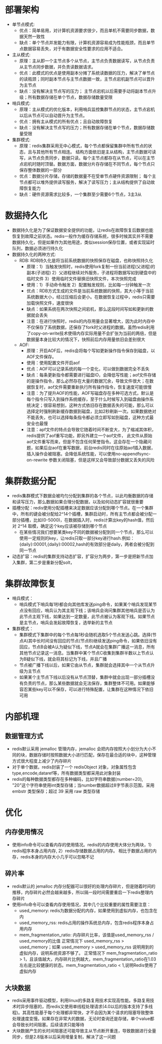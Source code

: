 # 部署架构
+ 单节点模式:
	- 优点：简单易用，对计算机资源要求很少，而且单机不需要同步数据，数据天然一致性
	- 缺点：单个节点并发能力有限，计算机资源容易成为性能瓶颈，而且单节点数据容易丢失，对于有数据安全性要求的应用不适合。
+ 主从模式:
	- 原理：主从即一个主节点多个从节点，主节点负责数据读写，从节点负责从主节点同步数据，并负责读数据请求。
	- 优点：此模式的优点是使用副本分摊了系统读数据的压力，解决了单节点的读瓶颈；同时副本节点与主节点数据一致，主节点宕机副节点可以晋升为主节点
	- 缺点：没有解决主节点写的压力； 主节点宕机以后需要手动将副本节点升级；所有数据存储在单个节点，数据存储数量受限
+ 哨兵模式:
	- 原理：主从模式的优化版本，利用哨兵监控集群节点的状态，主节点宕机以后从节点可以自动晋升为主节点。
	- 优点：拥有主从模式的所有优点；且自动故障恢复
	- 缺点：没有解决主节点写的压力；所有数据存储在单个节点，数据存储数量受限
+ 集群模式:
	- 原理：redis集群采用无中心模式，每个节点都保留集群中所有节点的状态，且与其他所有节点相连。 结构方面依旧是主从结构，主节点数据可读写，从节点负责同步，数据只读。每个主节点都存在从节点，可以在主节点宕机时随时顶替。数据方面，数据分片存存储在不同节点，每个节点只保存整体数据的一部分
	- 优点：数据分片存储，存储的数据量不在受单节点硬件资源限制； 每个主节点都可以堆外提供读写服务，解决了读写压力；主从结构提供了自动故障恢复能力
	- 缺点：硬件资源需求比较多，一个集群至少需要6个节点，3主3从

# 数据持久化
+ 数据持久化是为了保证数据安全提供的功能，让redis在故障恢复后数据也能恢复到故障之前状态。redis一般作为缓存存储系统，很多时候其实并不需要数据持久化，但是如果作为其他用途，类似session保存位置，或者实现延时队列，数据必须进行持久化
+ 数据持久化的两种方式:
	- RDB: RDB持久化是将当前系统数据的快照保存在磁盘，也称快照持久化
		- 原理：1）当触发快照时，redis使用fork复制一份当前进程(父进程)的副本(子进程) 2）父进程继续对外服务，子进程将数据写如到硬盘中的临时文件 3）使用临时文件替换旧快照文件，本次快照完成
		- 使用：1）手动命令触发 2）配置触发规则，比如每一分钟触发一次
		- 优点：RDB方式生成的文件是当前系统数据的快照，其大小等于当前系统数据大小，经过压缩后会更小。在数据恢复过程中，redis只需要加载快照文件，速度很快
		- 缺点：如果系统在两次快照之间宕机，那么这段时间写如和更新的数据就会丢失
		- 注意：在进行快照时，redis的内存用量会显著增大，因为此时内存中不仅保存了系统数据，还保存了fork时父进程的数据。虽然redis利用了copy-on-write技术使得内存实际用量不会扩张为当前的两倍，但是数据量本身比较大的情况下，快照前后内存用量依旧会差别很大
	- AOF:
		- 原理：开启AOF后，redis会将每个写如更新操作指令保存到磁盘，以AOF文件保存。
		- 使用：使用配置文件开启aof
		- 优点：AOF可以记录系统的每一个变化，可以做到数据完全不丢失
		- 缺点：每条更新指令都需要进行磁盘IO，会降低写性能；aof文件存储的是操作指令，那么必然存在大量的数据冗余，导致文件很大；在数据恢复时，aof文件需要重新执行所有操作指令，恢复速度可能很慢
		- 注意：为了提升AOF的性能，AOF写磁盘存在多种可选方式，默认是每个指令只写入到操作系统缓存，至于什么时候写入到磁盘由操作系统决定；很容易想到，这种方式依旧存在数据丢失的可能，那么可以选择定时强制刷新缓存数据到磁盘，比如2秒刷新一次。如果数据绝对不能丢失，也可以选择每条指令都必须立即写如到磁盘，这种方式最安全也最慢
		- 注意：apf文件的特点会导致它随着时间不断变大，为了缩减其体积，redis提供了aof重写功能，即另外建立一个aof文件， 此文件从原始aof文件重写而来，但是不包含任何荣誉指令。这会存在一个隐藏问题，如果后台aof在重写数据，前台redis同时在往原始aof插入数据，插入操作会被阻塞。会降低系统性能，可以使用no-appendfsync-on-rewrite 参数关闭阻塞，但是这样又会导致部分数据又丢失的风险

# 集群数据分配
+ redis集群模式下数据会被均匀分配到集群的各个节点，以此均衡数据的存储和读写压力，那么数据如果合理分配数据，以及如何动态扩容就很重要
+ 插槽分配：redis使用分配插槽来决定数据应该分配到哪个节点。在一个集群中，所有的键会被分配给2^14个插槽，集群启动时，所有主节点都会被分配一部分插槽，比如(0-5000)，在数据插入时，redis计算出key的hash值，然后对 2^14 取模，确定这个key应该被存储到哪个节点
	- 在某些情况我们想要某类key不同的数据被分配到同一个节点，那么可以使用一定规则的key，让redis只取一部分key进行hash.例如：{daily}:00001,{daily}:00002,hash的有效部分是daily，两者会被分配到同一节点
+ 动态扩容：redis的集群支持动态扩容，扩容分为两步，第一步是把新节点加入集群，第二步是重新分配solt，

# 集群故障恢复
+ 哨兵模式：
	- 哨兵模式下哨兵每1秒都会向其他库发送ping命令，如果某个哨兵发现某节点没有回应，哨兵认为其主观下线；该哨兵会询问集群其他哨兵是否认为此节点主观下线，如果达到一定数量，此节点被认为客观下线。如果节点是主节点，哨兵会发起故障恢复，选举新的主节点
+ 集群模式：
	- 集群模式下集群中的每个节点每1秒会随机选取5个节点发送心跳。选择(节点A)其中长时间没有回应的节点(节点B)继续发送ping命令，如果依旧没有回应，节点B会被A认为疑似下线，节点A就会在集群广播这一消息，所有其他节点记录这一消息。当集群中某个节点C收集到集群半数以上节点认为B疑似下线，就会将其标记为下线，并且广播
	- 节点被广播下线以后，如果它由从节点，集群就会选择其中一个从节点升级为主节点
	- 如果某个主节点下线以后没有从节点顶替，集群中就会出现一部分插槽没有负责的节点，那么某些数据就会无法保存，集群整体不可用。如果能够容忍某些key可以不保存，可以进行特殊配置，让集群在这种情况下依旧可用

# 内部机理
## 数据管理方式
+ redis默认采用 jemalloc 管理内存，jemalloc 会把内存按照大小划分为大小不同的块，数据存储时按照数据大小进行匹配，保存在最合适的块中，这种管理方式很大程度上减少了内存碎片
+ 对于单个数据，redis封装了一个 redisObject 对象，对象属性包含type,encode,dataref等，所有数据类型都采用此对象封装
+ redis的每种数据类型都存在多种编码，比如字符串数据(number=20), "20"这个字符串使用int类型存储；当number数据超过8字节表示范围，采用 embstr 类型保存；超过 39 采用 raw 类型存储


# 优化
## 内存使用情况
+ 使用info命令可以查看内存的使用情况。redis的内存使用大体分为两块，1）redis程序本身占用内存, 2）redis存储数据占用的内存。 相比于数据占用的内存，redis本身的内存大小几乎可以忽略不记	

## 碎片率
+ redis默认的 jemalloc 内存分配器可以很好的处理内存碎片，但是随着时间的推移，内存碎片必然会越来越多，所以隔一段时间需要重启一下redis整理内存碎片
+ 使用info命令可以查看内存使用情况，其中几个比较重要的属性需要注意：
	- used_memory: redis为数据分配的内存，如果使用到虚拟内存，也包含在内
	- used_memory_rss: redis占用的操作系统总内存，包含redis程序本身占用内存
	- mem_fragmentation_ratio: 内存碎片比率，该值是used_memory_rss / used_memory的比值
正常情况下 used_memory_rss  > used_memory；如果 used_memory > used_memory_rss 说明用到的虚拟内存，说明系统资源不够了。
正常情况下 mem_fragmentation_ratio > 1，且该值越大，内存碎片比例越大，mem_fragmentation_ratio在1.03左右是比较健康的状态。mem_fragmentation_ratio < 1,说明Redis使用了虚拟内存

## 大块数据
+ redis采用事件驱动模型，利用linux的多路复用技术实现高性能。多路复用技术时异步阻塞的，而redis又使用单线程处理请求(4.0以后的版本支持了多线程)。其高性能基于每个处理都非常快，才不会因为某个请求的阻塞导致整体处理速度变慢。如果存在非常大的数据，无论时查询还是存储，单个value都会导致长时间阻塞。后续请求只能等待	
+ 大块数据产生的长时间阻塞还可能导致主从节点断开重连，导致数据进行全量同步，但是2.8版本以后采用增量复制，解决了这一问题
